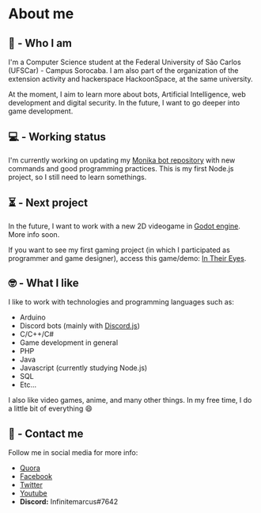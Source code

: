 # About me

## 🤔 - Who I am

I'm a Computer Science student at the Federal University of São Carlos (UFSCar) - Campus Sorocaba. I am also part of the organization of the extension activity and hackerspace HackoonSpace, at the same university.

At the moment, I aim to learn more about bots, Artificial Intelligence, web development and digital security. In the future, I want to go deeper into game development.

## 💻 - Working status

I'm currently working on updating my [Monika bot repository](https://github.com/Infinitemarcus/Monika-bot) with new commands and good programming practices. This is my first Node.js project, so I still need to learn somethings.

## ⏳ - Next project

In the future, I want to work with a new 2D videogame in [Godot engine](https://godotengine.org/). More info soon.

If you want to see my first gaming project (in which I participated as programmer and game designer), access this game/demo: [In Their Eyes](https://infinitemarcus.itch.io/in-their-eyes).

## 🤓 - What I like

I like to work with technologies and programming languages such as:
* Arduino
* Discord bots (mainly with [Discord.js](https://github.com/discordjs/discord.js))
* C/C++/C#
* Game development in general
* PHP
* Java
* Javascript (currently studying Node.js)
* SQL
* Etc...

I also like video games, anime, and many other things. In my free time, I do a little bit of everything 😄

## 📜 - Contact me

Follow me in social media for more info:

* [Quora](https://www.quora.com/profile/Marcus-Vinicius-Natrielli-Garcia)
* [Facebook](https://www.facebook.com/marcus.natrielli/)
* [Twitter](https://twitter.com/InfiniteMarcus)
* [Youtube](https://www.youtube.com/user/INFINITEMARCUS)
* **Discord:** Infinitemarcus#7642

